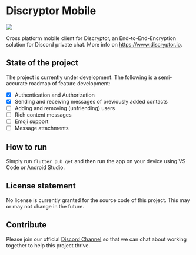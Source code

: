 # Discryptor Mobile

[![](https://dcbadge.vercel.app/api/server/8PgCfKC6G5?style=flat)](https://discord.gg/8PgCfKC6G5)

Cross platform mobile client for Discryptor, an End-to-End-Encryption solution for Discord private chat.
More info on <https://www.discryptor.io>.

## State of the project

The project is currently under development. The following is a semi-accurate roadmap of feature development:

- [x] Authentication and Authorization
- [x] Sending and receiving messages of previously added contacts
- [ ] Adding and removing (unfriending) users
- [ ] Rich content messages
- [ ] Emoji support
- [ ] Message attachments

## How to run

Simply run `flutter pub get` and then run the app on your device using VS Code or Android Studio.

## License statement

No license is currently granted for the source code of this project. This may or may not change in the future.

## Contribute

Please join our official [Discord Channel](https://discord.gg/8PgCfKC6G5) so that we can chat about working together to help this project thrive.

